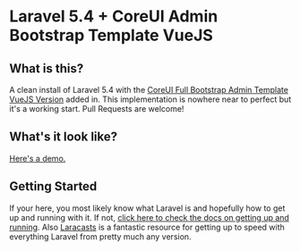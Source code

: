 # Laravel 5.4 + CoreUI Admin Bootstrap Template VueJS


## What is this?

A clean install of Laravel 5.4 with the [CoreUI Full Bootstrap Admin Template VueJS Version](https://github.com/mrholek/CoreUI-Free-Bootstrap-Admin-Template/tree/master/Vue_Full_Project) added in. This implementation is nowhere near to perfect but it's a working start. Pull Requests are welcome!


## What's it look like?

[Here's a demo.](http://coreui.io/demo/Vue_Demo/)


## Getting Started

If your here, you most likely know what Laravel is and hopefully how to get up and running with it. If not, [click here to check the docs on getting up and running](https://laravel.com/docs/5.4/). Also [Laracasts](https://laracasts.com) is a fantastic resource for getting up to speed with everything Laravel from pretty much any version.
